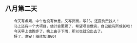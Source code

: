 ## 八月第二天

		今天有点累，中午也没有休息，又写页面，写JS，还要负责找人！
		马上还有一个大项目，估计会更累了，希望项目做完，自己能有所成长吧！
		今天早上也跑步了，晚上由于下雨，所以也就没出去了。
		好了，晚安！继续加油GO!